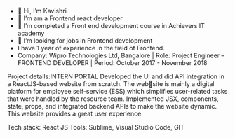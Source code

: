- 👋 Hi, I’m Kavishri
- 👀 I’m am a Frontend react developer
- 🌱 I’m completed a Front end development course in Achievers IT academy
- 💞️ I’m looking for jobs in Frontend development
- I have 1 year of experience in the field of Frontend.
-
  Company: Wipro Technologies Ltd, Bangalore  |   Role: Project Engineer – FRONTEND DEVELOPER   |  Period: October 2017 - November 2018
  
Project details:INTERN PORTAL
Developed the UI and did API integration in a ReactJS-based website from scratch. The website is mainly a digital platform for employee self-service (ESS) which simplifies user-related
tasks that were handled by the resource team. Implemented JSX, components, state, props,
and integrated backend APIs to make the website dynamic. This website provides a great user
experience.

Tech stack: React JS
Tools: Sublime, Visual Studio Code, GIT
